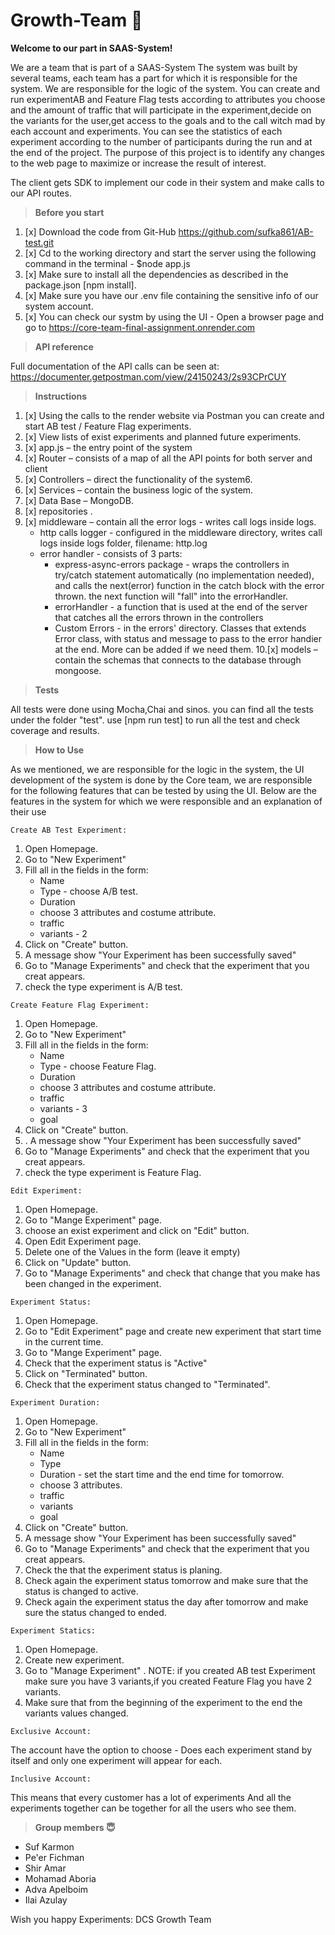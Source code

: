
# Growth-Team 🙂

**Welcome to our part in SAAS-System!**

We are a team that is part of a SAAS-System The system was built by several teams, each team has a part for which it is 
responsible for the system. We are responsible for the logic of the system.
You can create and run experimentAB and Feature Flag tests  according to attributes you choose and the amount of traffic
that will participate in the experiment,decide on the variants for the user,get access to the goals and to the call witch
mad by each account and experiments.
You can see the statistics of each experiment according to the number of participants during the run and at the end of the project.
The purpose of this project is to identify any changes to the web page to maximize or increase the result of interest.

The client gets SDK to implement our code in their system and make calls to our API routes.

 > **Before you start**
1. [x] Download the code from Git-Hub https://github.com/sufka861/AB-test.git
2. [x] Cd to the working directory and start the server using the following command in the terminal - $node app.js
3. [x] Make sure to install all the dependencies  as described in the package.json [npm install].
4. [x] Make sure you have our .env file containing the sensitive info of our system account.
5. [x] You can check our systm by using the UI - Open a browser page and go to https://core-team-final-assignment.onrender.com

> **API reference**

Full documentation of the API calls can be seen at: https://documenter.getpostman.com/view/24150243/2s93CPrCUY


> **Instructions**
1. [x] Using the calls to the render website via Postman you can create and start AB test / Feature Flag experiments.
2. [x] View lists of exist experiments and planned future experiments.
3. [x] app.js  – the entry point of the system
4. [x] Router – consists of a map of all the API points for both server and client
5. [x] Controllers – direct the functionality of the system6.
6. [x] Services – contain the business logic of the system.
7. [x] Data Base – MongoDB.
8. [x] repositories .
9. [x] middleware – contain all the error logs - writes call logs inside logs.
    - http calls logger - configured in the middleware directory, writes call logs inside logs folder, filename: http.log
    - error handler - consists of 3 parts:
      - express-async-errors package - wraps the controllers in try/catch statement automatically (no implementation needed), and calls the next(error) function in the catch block with the error thrown. the next function will "fall" into the errorHandler.
      - errorHandler - a function that is used at the end of the server that catches all the errors thrown in the controllers
      - Custom Errors - in the errors' directory. Classes that extends Error class, with status and message to pass to the error handier at the end. More can be added if we need them.
10.[x] models – contain the schemas  that connects to the database through mongoose.

> **Tests**

 All tests were done using Mocha,Chai and sinos.
you can find all the tests under the folder "test".
 use [npm run test] to run all the test and check coverage and results.

> **How to Use**

As we mentioned, we are responsible for the logic in the system, the UI development of the system is done by the Core team, we are responsible for the following 
features that can be tested by using the UI.
Below are the features in the system for which we were responsible and an explanation of their use

`Create AB Test Experiment:`
1. Open Homepage.
2. Go to "New Experiment"
3. Fill all in the fields in the form:
    * Name
    * Type - choose A/B test.
    * Duration
    * choose 3 attributes and costume attribute. 
    * traffic
    * variants - 2
4. Click on "Create" button.
5. A message show "Your Experiment has been successfully saved"
6. Go to "Manage Experiments" and check that the experiment that you creat appears.
7. check the type experiment is A/B test.

`Create Feature Flag Experiment:`

1. Open Homepage.
2. Go to "New Experiment"
3. Fill all in the fields in the form:
   * Name
   * Type - choose Feature Flag.
   * Duration
   * choose 3 attributes and costume attribute.
   * traffic
   * variants - 3
   * goal
4. Click on "Create" button.
5. . A message show "Your Experiment has been successfully saved"
6. Go to "Manage Experiments" and check that the experiment that you creat appears.
7. check the type experiment is Feature Flag.

`Edit Experiment:`

1. Open Homepage.
2. Go to "Mange Experiment" page.
3. choose an exist experiment and click on "Edit" button.
4. Open Edit Experiment page.
5. Delete one of the Values in the form (leave it empty)
6. Click on "Update" button.
7. Go to "Manage Experiments" and check that change that you make has been changed in the experiment.

`Experiment Status:`

1. Open Homepage.
2. Go to "Edit Experiment" page and create new experiment that start time in the current time.
3. Go to "Mange Experiment" page.
4. Check that the experiment status is "Active"
5. Click on "Terminated" button.
6. Check that the experiment status changed to "Terminated".

`Experiment Duration:`

1. Open Homepage.
2. Go to "New Experiment"
3. Fill all in the fields in the form:
   * Name
   * Type 
   * Duration -  set the start time and the end time for tomorrow.
   * choose 3 attributes.
   * traffic
   * variants 
   * goal
4. Click on "Create" button.
5. A message show "Your Experiment has been successfully saved"
6. Go to "Manage Experiments" and check that the experiment that you creat appears.
7. Check the that the experiment status is planing.
8. Check again the experiment status tomorrow and make sure that the status is changed to active.
9. Check again the experiment status the day after tomorrow and make sure the status changed to ended.

`Experiment Statics:`

1. Open Homepage.
2. Create new experiment.
3. Go to "Manage Experiment" .
NOTE: if you created AB test Experiment make sure you have 3 variants,if you created Feature Flag you have 2 variants.
4.  Make sure that from the beginning of the experiment to the end the variants values changed.

`Exclusive Account:`

 The account have the option to choose - Does each experiment stand by itself and only one experiment
will appear for each.

`Inclusive Account:`

This means that every customer has a lot of experiments
And all the experiments together can be together for all the users who see them.

> **Group members 😇**

* Suf Karmon
* Pe'er Fichman
* Shir Amar
* Mohamad Aboria
* Adva Apelboim
* Ilai Azulay

Wish you happy Experiments: DCS Growth Team

